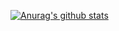 [![Anurag's github stats](https://github-readme-stats.vercel.app/api?username=DerrickYang-com)](https://github.com/anuraghazra/github-readme-stats)
